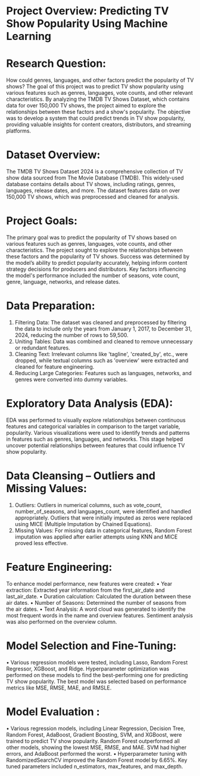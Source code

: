 # Project Overview: Predicting TV Show Popularity Using Machine Learning
# Research Question:
How could genres, languages, and other factors predict the popularity of TV shows?
The goal of this project was to predict TV show popularity using various features such as genres, languages, vote counts, and other relevant characteristics. By analyzing the TMDB TV Shows Dataset, which contains data for over 150,000 TV shows, the project aimed to explore the relationships between these factors and a show's popularity. The objective was to develop a system that could predict trends in TV show popularity, providing valuable insights for content creators, distributors, and streaming platforms.

# Dataset Overview:
The TMDB TV Shows Dataset 2024 is a comprehensive collection of TV show data sourced from The Movie Database (TMDB). This widely-used database contains details about TV shows, including ratings, genres, languages, release dates, and more. The dataset features data on over 150,000 TV shows, which was preprocessed and cleaned for analysis.

# Project Goals:
The primary goal was to predict the popularity of TV shows based on various features such as genres, languages, vote counts, and other characteristics. The project sought to explore the relationships between these factors and the popularity of TV shows. Success was determined by the model’s ability to predict popularity accurately, helping inform content strategy decisions for producers and distributors. Key factors influencing the model's performance included the number of seasons, vote count, genre, language, networks, and release dates.

# Data Preparation:
1.	Filtering Data: The dataset was cleaned and preprocessed by filtering the data to include only the years from January 1, 2017, to December 31, 2024, reducing the number of rows to 59,500.
2.	Uniting Tables: Data was combined and cleaned to remove unnecessary or redundant features.
3.	Cleaning Text: Irrelevant columns like 'tagline', 'created_by', etc., were dropped, while textual columns such as 'overview' were extracted and cleaned for feature engineering.
4.	Reducing Large Categories: Features such as languages, networks, and genres were converted into dummy variables.

# Exploratory Data Analysis (EDA):
EDA was performed to visually explore relationships between continuous features and categorical variables in comparison to the target variable, popularity. Various visualizations were used to identify trends and patterns in features such as genres, languages, and networks. This stage helped uncover potential relationships between features that could influence TV show popularity.

# Data Cleansing – Outliers and Missing Values:
1.	Outliers: Outliers in numerical columns, such as vote_count, number_of_seasons, and languages_count, were identified and handled appropriately. Outliers that were initially imputed as zeros were replaced using MICE (Multiple Imputation by Chained Equations).
2.	Missing Values: For missing data in categorical features, Random Forest imputation was applied after earlier attempts using KNN and MICE proved less effective.

# Feature Engineering:
To enhance model performance, new features were created:
•	Year extraction: Extracted year information from the first_air_date and last_air_date.
•	Duration calculation: Calculated the duration between these air dates.
•	Number of Seasons: Determined the number of seasons from the air dates.
•	Text Analysis: A word cloud was generated to identify the most frequent words in the name and overview features. Sentiment analysis was also performed on the overview column.

# Model Selection and Fine-Tuning:
•	Various regression models were tested, including Lasso, Random Forest Regressor, XGBoost, and Ridge. Hyperparameter optimization was performed on these models to find the best-performing one for predicting TV show popularity. The best model was selected based on performance metrics like MSE, RMSE, MAE, and RMSLE.

# Model Evaluation :
•	Various regression models, including Linear Regression, Decision Tree, Random Forest, AdaBoost, Gradient Boosting, SVM, and XGBoost, were trained to predict TV show popularity. Random Forest outperformed all other models, showing the lowest MSE, RMSE, and MAE. SVM had higher errors, and AdaBoost performed the worst.
•	Hyperparameter tuning with RandomizedSearchCV improved the Random Forest model by 6.65%. Key tuned parameters included n_estimators, max_features, and max_depth.


